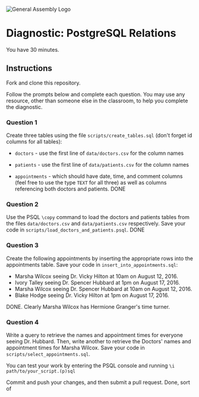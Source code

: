 ![General Assembly Logo](http://i.imgur.com/ke8USTq.png)

# Diagnostic: PostgreSQL Relations

You have 30 minutes.

## Instructions

Fork and clone this repository.

Follow the prompts below and complete each question.
You may use any resource, other than someone else in the classroom,
 to help you complete the diagnostic.

### Question 1

Create three tables using the file `scripts/create_tables.sql`
 (don't forget id columns for all tables):

-   `doctors` - use the first line of `data/doctors.csv` for the column names

-   `patients` - use the first line of `data/patients.csv` for the column names

-   `appointments` - which should have date, time, and comment columns
     (feel free to use the type `TEXT` for all three)
     as well as columns referencing both doctors and patients.
    DONE
### Question 2

Use the PSQL `\copy` command to load
 the doctors and patients tables from the files `data/doctors.csv`
 and `data/patients.csv` respectively.
Save your code in `scripts/load_doctors_and_patients.psql`.
DONE

### Question 3

Create the following appointments by inserting
 the appropriate rows into the appointments table.
Save your code in `insert_into_appointments.sql`:

-   Marsha Wilcox seeing Dr. Vicky Hilton at 10am on August 12, 2016.
-   Ivory Talley seeing Dr. Spencer Hubbard at 1pm on August 17, 2016.
-   Marsha Wilcox seeing Dr. Spencer Hubbard at 10am on August 12, 2016.
-   Blake Hodge seeing Dr. Vicky Hilton at 1pm on August 17, 2016.

DONE. Clearly Marsha Wilcox has Hermione Granger's time turner.

### Question 4

Write a query to
 retrieve the names and appointment times for everyone seeing Dr. Hubbard.
Then, write another to
 retrieve the Doctors' names and appointment times for Marsha Wilcox.
Save your code in `scripts/select_appointments.sql`.

You can test your work by entering the PSQL console and running
 `\i path/to/your_script.(p)sql`

Commit and push your changes, and then submit a pull request.
Done, sort of
